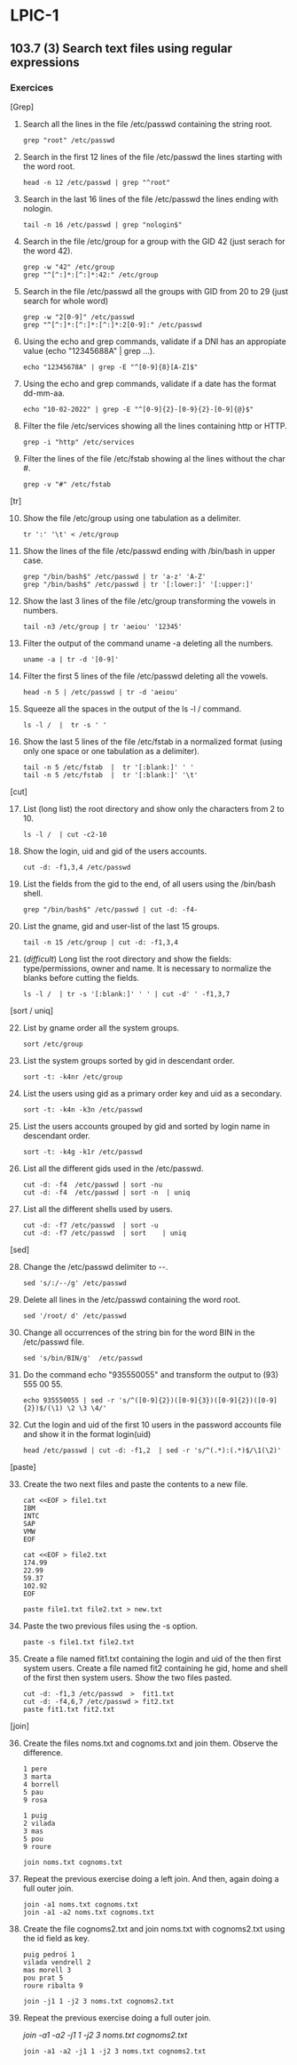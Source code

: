 # LPIC-1


## 103.7 (3) Search text files using regular expressions


### Exercices


[Grep]

 1. Search all the lines in the file /etc/passwd containing the string root.
    ```
    grep "root" /etc/passwd
    ```

 2. Search in the first 12 lines of the file /etc/passwd the lines starting with the word root.
    ```
    head -n 12 /etc/passwd | grep "^root"
    ```

 3. Search in the last 16 lines of the file /etc/passwd the lines ending with nologin. 
    ```
    tail -n 16 /etc/passwd | grep "nologin$"
    ```

 4. Search in the file /etc/group for a group with the GID 42 (just serach for the word 42).
    ```
    grep -w "42" /etc/group
    grep "^[^:]*:[^:]*:42:" /etc/group
    ```

 5. Search in the file /etc/passwd all the groups with GID from 20 to 29 (just search for whole word)
    ```
    grep -w "2[0-9]" /etc/passwd
    grep "^[^:]*:[^:]*:[^:]*:2[0-9]:" /etc/passwd
    ```

 6. Using the echo and grep commands, validate if a DNI has an appropiate value (echo "12345688A" | grep ...).
    ```
    echo "12345678A" | grep -E "^[0-9]{8}[A-Z]$"
    ```

 7. Using the echo and grep commands, validate if a date has the format dd-mm-aa.
    ```
    echo "10-02-2022" | grep -E "^[0-9]{2}-[0-9}{2}-[0-9]{@}$"
    ```


 8. Filter the file /etc/services showing all the lines containing http or HTTP.
    ```
    grep -i "http" /etc/services
    ```

 9. Filter the lines of the file /etc/fstab showing al the lines without the char #.
    ```
    grep -v "#" /etc/fstab
    ```

[tr]


 10. Show the file /etc/group using one tabulation as a delimiter.
     ```
     tr ':' '\t' < /etc/group
     ```

 11. Show the lines of the file /etc/passwd ending with /bin/bash in upper case.
     ```
     grep "/bin/bash$" /etc/passwd | tr 'a-z' 'A-Z' 
     grep "/bin/bash$" /etc/passwd | tr '[:lower:]' '[:upper:]'
     ```

 12. Show the last 3 lines of the file /etc/group transforming the vowels in numbers.
     ```
     tail -n3 /etc/group | tr 'aeiou' '12345'
     ```

 13. Filter the output of the command uname -a deleting all the numbers.
     ```
     uname -a | tr -d '[0-9]'
     ```

 14. Filter the first 5 lines of the file /etc/passwd deleting all the vowels.
     ```
     head -n 5 | /etc/passwd | tr -d 'aeiou'
     ```

 15. Squeeze all the spaces in the output of the ls -l / command.
     ```
     ls -l /  |  tr -s ' '
     ```

 16. Show the last  5 lines of the file /etc/fstab in a normalized format (using only one space or one
     tabulation as a delimiter).
     ```
     tail -n 5 /etc/fstab  |  tr '[:blank:]' ' '
     tail -n 5 /etc/fstab  |  tr '[:blank:]' '\t'
     ```


[cut]

 17. List (long list) the root directory and show only the characters from 2 to 10.
     ```
     ls -l /  | cut -c2-10
     ```

 18. Show the login, uid and gid of the users accounts.
     ```
     cut -d: -f1,3,4 /etc/passwd
     ```

 19. List the fields from the gid to the end, of all users using the /bin/bash shell.
     ```
     grep "/bin/bash$" /etc/passwd | cut -d: -f4-
     ```

 20. List the gname, gid and user-list of the last 15 groups.
     ```
     tail -n 15 /etc/group | cut -d: -f1,3,4
     ```

 21. (*difficult*) Long list the root directory and show the fields: type/permissions, owner and name.
     It is necessary to normalize the blanks before cutting the fields.
     ```
     ls -l /  | tr -s '[:blank:]' ' ' | cut -d' ' -f1,3,7
     ```


[sort / uniq]

 22. List by gname order all the system groups.
     ```
     sort /etc/group
     ```

 23. List the system groups sorted by gid in descendant order.
     ```
     sort -t: -k4nr /etc/group   
     ```

 24. List the users using gid as a primary order key and uid as a secondary.
     ```
     sort -t: -k4n -k3n /etc/passwd
     ```

 25. List the users accounts grouped by gid and sorted by login name in descendant order.
     ```
     sort -t: -k4g -k1r /etc/passwd
     ```

 26. List all the different gids used in the /etc/passwd. 
     ```
     cut -d: -f4  /etc/passwd | sort -nu
     cut -d: -f4  /etc/passwd | sort -n  | uniq
     ```

 27. List all the different shells used by users.
     ```
     cut -d: -f7 /etc/passwd  | sort -u
     cut -d: -f7 /etc/passwd  | sort    | uniq
     ```


[sed]


  28. Change the /etc/passwd delimiter to --.
      ```
      sed 's/:/--/g' /etc/passwd
      ```

  29. Delete all lines in the /etc/passwd containing the word root.
      ```
      sed '/root/ d' /etc/passwd
      ```

  30. Change all occurrences of the string bin for the word  BIN in the /etc/passwd file.
      ```
      sed 's/bin/BIN/g'  /etc/passwd
      ```

  31. Do the command echo "935550055" and transform the output to (93) 555 00 55.
      ```
      echo 935550055 | sed -r 's/^([0-9]{2})([0-9]{3})([0-9]{2})([0-9]{2})$/(\1) \2 \3 \4/' 
      ```

  32. Cut the login and uid of the first 10 users in the password accounts file and show it 
      in the format login(uid)
      ```
      head /etc/passwd | cut -d: -f1,2  | sed -r 's/^(.*):(.*)$/\1(\2)' 
      ```


[paste]

  33.  Create the two next files and paste the contents to a new file.
       ```
       cat <<EOF > file1.txt
       IBM
       INTC
       SAP
       VMW
       EOF
       ```
       ```
       cat <<EOF > file2.txt
       174.99
       22.99
       59.37
       102.92
       EOF
       ```
       ```
       paste file1.txt file2.txt > new.txt
       ```

  34. Paste the two previous files using the -s option.
      ```
      paste -s file1.txt file2.txt
      ```

  35. Create a file named fit1.txt containing the login and uid of the then first system users. Create a file named fit2 containing he gid, home and shell of the first then system users. Show the two files pasted.
      ```
      cut -d: -f1,3 /etc/passwd  >  fit1.txt
      cut -d: -f4,6,7 /etc/passwd > fit2.txt
      paste fit1.txt fit2.txt 
      ```

[join]


  36. Create the files noms.txt and cognoms.txt and join them. Observe the difference.
      ```
      1 pere
      3 marta
      4 borrell
      5 pau
      9 rosa
      ```
      ```
      1 puig
      2 vilada
      3 mas
      5 pou
      9 roure
      ```
      ```
      join noms.txt cognoms.txt
      ```

  37. Repeat the previous exercise doing a  left join. And then, again doing a full outer join.
      ```
      join -a1 noms.txt cognoms.txt
      join -a1 -a2 noms.txt cognoms.txt
      ```

  38. Create the file cognoms2.txt and join noms.txt with cognoms2.txt using the id field as key.
      ```
      puig pedroś 1
      vilada vendrell 2
      mas morell 3
      pou prat 5
      roure ribalta 9
      ```
      ```
      join -j1 1 -j2 3 noms.txt cognoms2.txt
      ```

  39. Repeat the previous exercise doing a full outer join.

      *join -a1 -a2  -j1 1 -j2 3 noms.txt cognoms2.txt*
      ```
      join -a1 -a2 -j1 1 -j2 3 noms.txt cognoms2.txt
      ```






